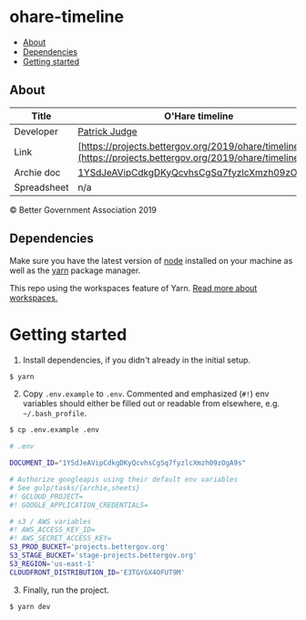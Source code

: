 # ohare-timeline

- [About](#about)
- [Dependencies](#dependencies)
- [Getting started](#getting-started)

## About

| Title       | O&#39;Hare timeline                                                                                                                  |
| ----------- | ------------------------------------------------------------------------------------------------------------------------------------ |
| Developer   | [Patrick Judge](pjudge@bettergov.org)                                                                                                |
| Link        | [https://projects.bettergov.org/2019/ohare/timeline/](https://projects.bettergov.org/2019/ohare/timeline/)                           |
| Archie doc  | [1YSdJeAVipCdkgDKyQcvhsCgSq7fyzlcXmzh09zOgA9s](https://docs.google.com/document/d/1YSdJeAVipCdkgDKyQcvhsCgSq7fyzlcXmzh09zOgA9s/edit) |
| Spreadsheet | n/a                                                                                                                                  |

© Better Government Association 2019

## Dependencies

Make sure you have the latest version of [node](https://docs.npmjs.com/getting-started/installing-node) installed on your machine as well as the [yarn](https://yarnpkg.com/en/docs/install) package manager.

This repo using the workspaces feature of Yarn. [Read more about workspaces.](https://yarnpkg.com/lang/en/docs/workspaces/)

# Getting started

1.  Install dependencies, if you didn't already in the initial setup.

```bash
$ yarn
```

2. Copy `.env.example` to `.env`. Commented and emphasized (`#!`) env variables should either be filled out or readable from elsewhere, e.g. `~/.bash_profile`.

```bash
$ cp .env.example .env
```

```bash
# .env

DOCUMENT_ID="1YSdJeAVipCdkgDKyQcvhsCgSq7fyzlcXmzh09zOgA9s"

# Authorize googleapis using their default env variables
# See gulp/tasks/{archie,sheets}
#! GCLOUD_PROJECT=
#! GOOGLE_APPLICATION_CREDENTIALS=

# s3 / AWS variables
#! AWS_ACCESS_KEY_ID=
#! AWS_SECRET_ACCESS_KEY=
S3_PROD_BUCKET='projects.bettergov.org'
S3_STAGE_BUCKET='stage-projects.bettergov.org'
S3_REGION='us-east-1'
CLOUDFRONT_DISTRIBUTION_ID='E3TGYGX4OFUT9M'

```

3.  Finally, run the project.

```bash
$ yarn dev
```
